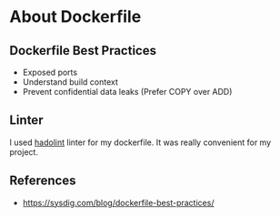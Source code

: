 # About Dockerfile
## Dockerfile Best Practices

- Exposed ports
- Understand build context
- Prevent confidential data leaks (Prefer COPY over ADD)

## Linter

I used [hadolint](https://marketplace.visualstudio.com/items?itemName=exiasr.hadolint) linter for my dockerfile. It was really convenient for my project.

## References

- https://sysdig.com/blog/dockerfile-best-practices/